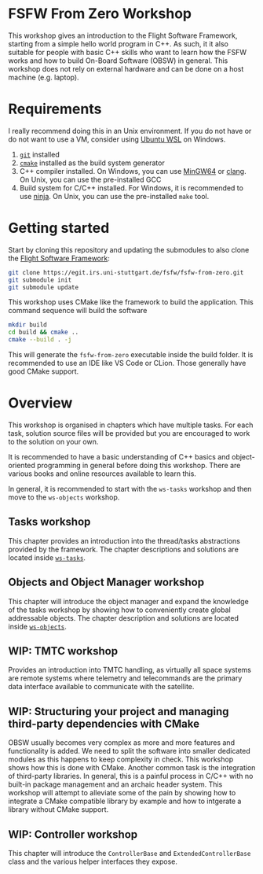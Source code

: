 FSFW From Zero Workshop
=======

This workshop gives an introduction to the Flight Software Framework,
starting from a simple hello world program in C++. As such, it it also suitable
for people with basic C++ skills who want to learn how the FSFW works and how to build
On-Board Software (OBSW) in general. This workshop does not rely on external hardware
and can be done on a host machine (e.g. laptop).

# Requirements

I really recommend doing this in an Unix environment. If you do not have
or do not want to use a VM, consider using [Ubuntu WSL](https://ubuntu.com/wsl) on Windows.

1. [`git`](https://git-scm.com/) installed
2. [`cmake`](https://cmake.org/) installed as the build system generator
3. C++ compiler installed. On Windows, you can use [MinGW64](https://www.msys2.org/) or
   [clang](https://releases.llvm.org/download.html). On Unix, you can use the pre-installed GCC
4. Build system for C/C++ installed. For Windows, it is recommended to use [ninja](https://ninja-build.org/).
   On Unix, you can use the pre-installed `make` tool.

# Getting started

Start by cloning this repository and updating the submodules to also clone
the [Flight Software Framework](https://egit.irs.uni-stuttgart.de/fsfw):

```sh
git clone https://egit.irs.uni-stuttgart.de/fsfw/fsfw-from-zero.git
git submodule init
git submodule update
```

This workshop uses CMake like the framework to build the application.
This command sequence will build the software

```sh
mkdir build
cd build && cmake ..
cmake --build . -j
```

This will generate the `fsfw-from-zero` executable inside the build folder.
It is recommended to use an IDE like VS Code or CLion. Those generally have good
CMake support.

# Overview

This workshop is organised in chapters which have multiple tasks. For each task, solution source
files will be provided but you are encouraged to work to the solution on your own.

It is recommended to have a basic understanding of C++ basics and object-oriented programming
in general before doing this workshop. There are various books and online resources available to
learn this.

In general, it is recommended to start with the `ws-tasks` workshop and then move to the
`ws-objects` workshop.

## Tasks workshop

This chapter provides an introduction into the thread/tasks abstractions provided by the framework.
The chapter descriptions and solutions are located inside
[`ws-tasks`](https://egit.irs.uni-stuttgart.de/fsfw/fsfw-from-zero/src/branch/main/ws-tasks).

## Objects and Object Manager workshop

This chapter will introduce the object manager and expand the knowledge of the tasks workshop
by showing how to conveniently create global addressable objects. The chapter description and
solutions are located inside [`ws-objects`](https://egit.irs.uni-stuttgart.de/fsfw/fsfw-from-zero/src/branch/main/ws-objects).

## WIP: TMTC workshop

Provides an introduction into TMTC handling, as virtually all space systems are remote systems
where telemetry and telecommands are the primary data interface available to communicate with the
satellite.

## WIP: Structuring your project and managing third-party dependencies with CMake

OBSW usually becomes very complex as more and more features and functionality is added.
We need to split the software into smaller dedicated modules as this happens to keep complexity
in check. This workshop shows how this is done with CMake. Another common
task is the integration of third-party libraries. In general, this is a painful process
in C/C++ with no built-in package management and an archaic header system. This workshop
will attempt to alleviate some of the pain by showing how to integrate a CMake compatible library
by example and how to intgerate a library without CMake support.


## WIP: Controller workshop

This chapter will introduce the `ControllerBase` and `ExtendedControllerBase` class
and the various helper interfaces they expose.
